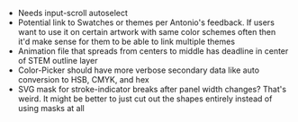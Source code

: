 - Needs input-scroll autoselect
- Potential link to Swatches or themes per Antonio's feedback. If users want to use it on certain artwork with same color schemes often then it'd make sense for them to be able to link multiple themes
- Animation file that spreads from centers to middle has deadline in center of STEM outline layer
- Color-Picker should have more verbose secondary data like auto conversion to HSB, CMYK, and hex
- SVG mask for stroke-indicator breaks after panel width changes? That's weird. It might be better to just cut out the shapes entirely instead of using masks at all
